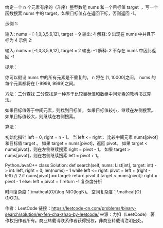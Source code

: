 给定一个 n 个元素有序的（升序）整型数组 nums 和一个目标值 target  ，写一个函数搜索 nums 中的 target，如果目标值存在返回下标，否则返回 -1。


示例 1:

输入: nums = [-1,0,3,5,9,12], target = 9
输出: 4
解释: 9 出现在 nums 中并且下标为 4
示例 2:

输入: nums = [-1,0,3,5,9,12], target = 2
输出: -1
解释: 2 不存在 nums 中因此返回 -1
 

提示：

你可以假设 nums 中的所有元素是不重复的。
n 将在 [1, 10000]之间。
nums 的每个元素都将在 [-9999, 9999]之间。


方法：二分查找
二分查找是一种基于比较目标值和数组中间元素的教科书式算法。

如果目标值等于中间元素，则找到目标值。
如果目标值较小，继续在左侧搜索。
如果目标值较大，则继续在右侧搜索。


算法：

初始化指针 left = 0, right = n - 1。
当 left <= right：
比较中间元素 nums[pivot] 和目标值 target 。
如果 target = nums[pivot]，返回 pivot。
如果 target < nums[pivot]，则在左侧继续搜索 right = pivot - 1。
如果 target > nums[pivot]，则在右侧继续搜索 left = pivot + 1。




PythonJavaC++
class Solution:
    def search(self, nums: List[int], target: int) -> int:
        left, right = 0, len(nums) - 1
        while left <= right:
            pivot = left + (right - left) // 2
            if nums[pivot] == target:
                return pivot
            if target < nums[pivot]:
                right = pivot - 1
            else:
                left = pivot + 1
        return -1
复杂度分析

时间复杂度：\mathcal{O}(\log N)O(logN)。
空间复杂度：\mathcal{O}(1)O(1)。

作者：LeetCode
链接：https://leetcode-cn.com/problems/binary-search/solution/er-fen-cha-zhao-by-leetcode/
来源：力扣（LeetCode）
著作权归作者所有。商业转载请联系作者获得授权，非商业转载请注明出处。